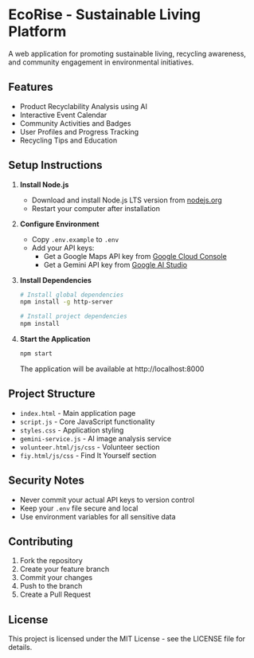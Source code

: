 # EcoRise - Sustainable Living Platform

A web application for promoting sustainable living, recycling awareness, and community engagement in environmental initiatives.

## Features

- Product Recyclability Analysis using AI
- Interactive Event Calendar
- Community Activities and Badges
- User Profiles and Progress Tracking
- Recycling Tips and Education

## Setup Instructions

1. **Install Node.js**
   - Download and install Node.js LTS version from [nodejs.org](https://nodejs.org/)
   - Restart your computer after installation

2. **Configure Environment**
   - Copy `.env.example` to `.env`
   - Add your API keys:
     - Get a Google Maps API key from [Google Cloud Console](https://console.cloud.google.com/)
     - Get a Gemini API key from [Google AI Studio](https://makersuite.google.com/app/apikey)

3. **Install Dependencies**
   ```bash
   # Install global dependencies
   npm install -g http-server

   # Install project dependencies
   npm install
   ```

4. **Start the Application**
   ```bash
   npm start
   ```
   The application will be available at http://localhost:8000

## Project Structure

- `index.html` - Main application page
- `script.js` - Core JavaScript functionality
- `styles.css` - Application styling
- `gemini-service.js` - AI image analysis service
- `volunteer.html/js/css` - Volunteer section
- `fiy.html/js/css` - Find It Yourself section

## Security Notes

- Never commit your actual API keys to version control
- Keep your `.env` file secure and local
- Use environment variables for all sensitive data

## Contributing

1. Fork the repository
2. Create your feature branch
3. Commit your changes
4. Push to the branch
5. Create a Pull Request

## License

This project is licensed under the MIT License - see the LICENSE file for details.
